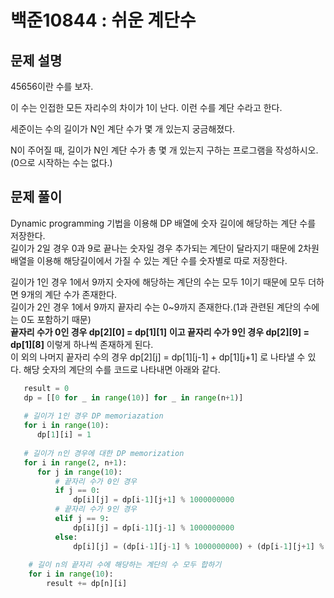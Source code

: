 백준10844 : 쉬운 계단수
===================

문제 설명
-------

45656이란 수를 보자.   

이 수는 인접한 모든 자리수의 차이가 1이 난다. 이런 수를 계단 수라고 한다.   

세준이는 수의 길이가 N인 계단 수가 몇 개 있는지 궁금해졌다.   

N이 주어질 때, 길이가 N인 계단 수가 총 몇 개 있는지 구하는 프로그램을 작성하시오. (0으로 시작하는 수는 없다.)   

문제 풀이
-------

Dynamic programming 기법을 이용해 DP 배열에 숫자 길이에 해당하는 계단 수를 저장한다.   
길이가 2일 경우 0과 9로 끝나는 숫자일 경우 추가되는 계단이 달라지기 때문에 2차원 배열을 이용해 해당길이에서 가질 수 있는 계단 수를 숫자별로 따로 저장한다.      

  길이가 1인 경우 1에서 9까지 숫자에 해당하는 계단의 수는 모두 1이기 때문에 모두 더하면 9개의 계단 수가 존재한다.      
  길이가 2인 경우 1에서 9까지 끝자리 수는 0~9까지 존재한다.(1과 관련된 계단의 수에는 0도 포함하기 때문)   
  **끝자리 수가 0인 경우 dp[2][0] = dp[1][1]** **이고 끝자리 수가 9인 경우 dp[2][9] = dp[1][8]** 이렇게 하나씩 존재하게 된다.   
  이 외의 나머지 끝자리 수의 경우 dp[2][j] = dp[1][j-1] + dp[1][j+1] 로 나타낼 수 있다.
  해당 숫자의 계단의 수를 코드로 나타내면 아래와 같다.   
  
  ```python
     result = 0
     dp = [[0 for _ in range(10)] for _ in range(n+1)]
     
     # 길이가 1인 경우 DP memoriazation
     for i in range(10):
        dp[1][i] = 1
        
     # 길이가 n인 경우에 대한 DP memorization
     for i in range(2, n+1):
        for j in range(10):
            # 끝자리 수가 0인 경우
            if j == 0:
                dp[i][j] = dp[i-1][j+1] % 1000000000
            # 끝자리 수가 9인 경우
            elif j == 9:
                dp[i][j] = dp[i-1][j-1] % 1000000000
            else:
                dp[i][j] = (dp[i-1][j-1] % 1000000000) + (dp[i-1][j+1] % 1000000000)
                
      # 길이 n의 끝자리 수에 해당하는 계단의 수 모두 합하기      
      for i in range(10):
          result += dp[n][i]
          
          
